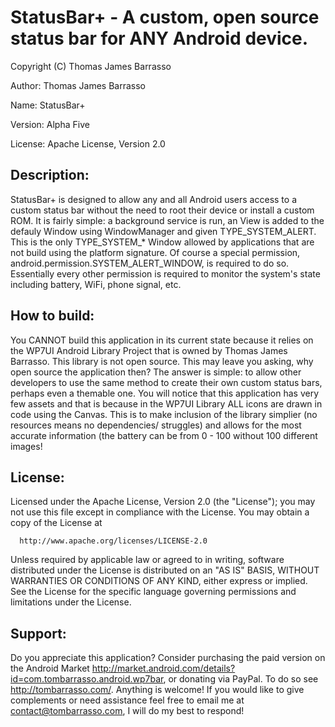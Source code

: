 StatusBar+ - A custom, open source status bar for ANY Android device.
=============

Copyright (C) Thomas James Barrasso

Author: Thomas James Barrasso

Name: StatusBar+

Version: Alpha Five

License: Apache License, Version 2.0

Description:
-------

StatusBar+ is designed to allow any and all Android users access to a custom status bar without the need to root their device or install a custom ROM. It is fairly simple: a background service is run, an View is added to the defauly Window using WindowManager and given TYPE_SYSTEM_ALERT. This is the only TYPE_SYSTEM_* Window allowed by applications that are not build using the platform signature. Of course a special permission, android.permission.SYSTEM_ALERT_WINDOW, is required to do so. Essentially every other permission is required to monitor the system's state including battery, WiFi, phone signal, etc.

How to build:
-------

You CANNOT build this application in its current state because it relies on the WP7UI Android Library Project that is owned by Thomas James Barrasso. This library is not open source. This may leave you asking, why open source the application then? The answer is simple: to allow other developers to use the same method to create their own custom status bars, perhaps even a themable one. You will notice that this application has very few assets and that is because in the WP7UI Library ALL icons are drawn in code using the Canvas. This is to make inclusion of the library simplier (no resources means no dependencies/ struggles) and allows for the most accurate information (the battery can be from 0 - 100 without 100 different images!

License:
-------

Licensed under the Apache License, Version 2.0 (the "License");
you may not use this file except in compliance with the License.
You may obtain a copy of the License at

      http://www.apache.org/licenses/LICENSE-2.0

Unless required by applicable law or agreed to in writing, software
distributed under the License is distributed on an "AS IS" BASIS,
WITHOUT WARRANTIES OR CONDITIONS OF ANY KIND, either express or implied.
See the License for the specific language governing permissions and
limitations under the License.

Support:
-------

Do you appreciate this application? Consider purchasing the paid version on the Android Market http://market.android.com/details?id=com.tombarrasso.android.wp7bar, or donating via PayPal. To do so see http://tombarrasso.com/. Anything is welcome! If you would like to give complements or need assistance feel free to email me at contact@tombarrasso.com, I will do my best to respond!
